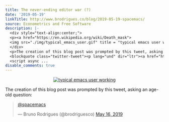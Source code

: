 ```yaml
---
title: The never-ending editor war (?)
date: '2019-05-19'
linkTitle: http://www.brodrigues.co/blog/2019-05-19-spacemacs/
source: Econometrics and Free Software
description: |-
  <div style="text-align:center;">
  <p><a href="https://en.wikipedia.org/wiki/Death_mask">
  <img src="./img/typical_emacs_user.gif" title = "typical emacs user working"></a></p>
  </div>
  <p>The creation of this blog post was prompted by this tweet, asking an age-old question:</p>
  <blockquote class="twitter-tweet"><p lang="und" dir="ltr"><a href="https://twitter.com/spacemacs?ref_src=twsrc%5Etfw">@spacemacs</a></p>&mdash; Bruno Rodrigues (@brodriguesco) <a href="https://twitter.com/brodriguesco/status/1128981852558123008?ref_src=twsrc%5Etfw">May 16, 2019</a></blockquote>
  <script async ...
disable_comments: true
---
```

<div style="text-align:center;">
<p><a href="https://en.wikipedia.org/wiki/Death_mask">
<img src="./img/typical_emacs_user.gif" title = "typical emacs user working"></a></p>
</div>
<p>The creation of this blog post was prompted by this tweet, asking an age-old question:</p>
<blockquote class="twitter-tweet"><p lang="und" dir="ltr"><a href="https://twitter.com/spacemacs?ref_src=twsrc%5Etfw">@spacemacs</a></p>&mdash; Bruno Rodrigues (@brodriguesco) <a href="https://twitter.com/brodriguesco/status/1128981852558123008?ref_src=twsrc%5Etfw">May 16, 2019</a></blockquote>
<script async ...